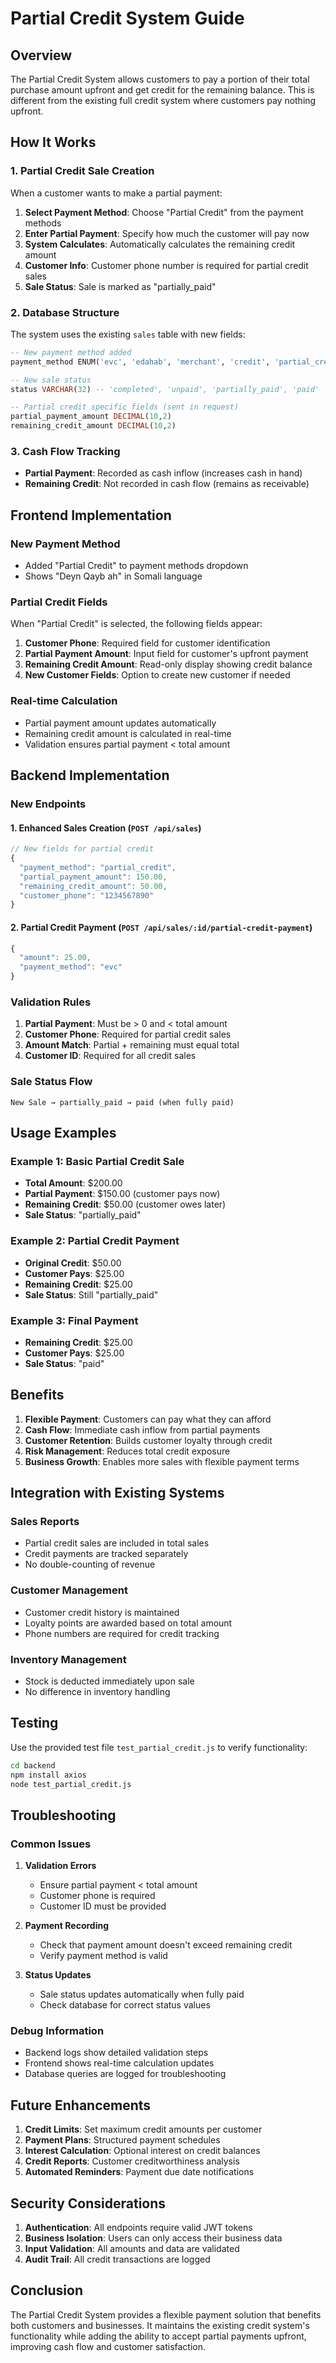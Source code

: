 # Partial Credit System Guide

## Overview

The Partial Credit System allows customers to pay a portion of their total purchase amount upfront and get credit for the remaining balance. This is different from the existing full credit system where customers pay nothing upfront.

## How It Works

### 1. Partial Credit Sale Creation
When a customer wants to make a partial payment:

1. **Select Payment Method**: Choose "Partial Credit" from the payment methods
2. **Enter Partial Payment**: Specify how much the customer will pay now
3. **System Calculates**: Automatically calculates the remaining credit amount
4. **Customer Info**: Customer phone number is required for partial credit sales
5. **Sale Status**: Sale is marked as "partially_paid"

### 2. Database Structure
The system uses the existing `sales` table with new fields:

```sql
-- New payment method added
payment_method ENUM('evc', 'edahab', 'merchant', 'credit', 'partial_credit', 'cash', 'card', 'mobile_payment')

-- New sale status
status VARCHAR(32) -- 'completed', 'unpaid', 'partially_paid', 'paid'

-- Partial credit specific fields (sent in request)
partial_payment_amount DECIMAL(10,2)
remaining_credit_amount DECIMAL(10,2)
```

### 3. Cash Flow Tracking
- **Partial Payment**: Recorded as cash inflow (increases cash in hand)
- **Remaining Credit**: Not recorded in cash flow (remains as receivable)

## Frontend Implementation

### New Payment Method
- Added "Partial Credit" to payment methods dropdown
- Shows "Deyn Qayb ah" in Somali language

### Partial Credit Fields
When "Partial Credit" is selected, the following fields appear:

1. **Customer Phone**: Required field for customer identification
2. **Partial Payment Amount**: Input field for customer's upfront payment
3. **Remaining Credit Amount**: Read-only display showing credit balance
4. **New Customer Fields**: Option to create new customer if needed

### Real-time Calculation
- Partial payment amount updates automatically
- Remaining credit amount is calculated in real-time
- Validation ensures partial payment < total amount

## Backend Implementation

### New Endpoints

#### 1. Enhanced Sales Creation (`POST /api/sales`)
```javascript
// New fields for partial credit
{
  "payment_method": "partial_credit",
  "partial_payment_amount": 150.00,
  "remaining_credit_amount": 50.00,
  "customer_phone": "1234567890"
}
```

#### 2. Partial Credit Payment (`POST /api/sales/:id/partial-credit-payment`)
```javascript
{
  "amount": 25.00,
  "payment_method": "evc"
}
```

### Validation Rules
1. **Partial Payment**: Must be > 0 and < total amount
2. **Customer Phone**: Required for partial credit sales
3. **Amount Match**: Partial + remaining must equal total
4. **Customer ID**: Required for all credit sales

### Sale Status Flow
```
New Sale → partially_paid → paid (when fully paid)
```

## Usage Examples

### Example 1: Basic Partial Credit Sale
- **Total Amount**: $200.00
- **Partial Payment**: $150.00 (customer pays now)
- **Remaining Credit**: $50.00 (customer owes later)
- **Sale Status**: "partially_paid"

### Example 2: Partial Credit Payment
- **Original Credit**: $50.00
- **Customer Pays**: $25.00
- **Remaining Credit**: $25.00
- **Sale Status**: Still "partially_paid"

### Example 3: Final Payment
- **Remaining Credit**: $25.00
- **Customer Pays**: $25.00
- **Sale Status**: "paid"

## Benefits

1. **Flexible Payment**: Customers can pay what they can afford
2. **Cash Flow**: Immediate cash inflow from partial payments
3. **Customer Retention**: Builds customer loyalty through credit
4. **Risk Management**: Reduces total credit exposure
5. **Business Growth**: Enables more sales with flexible payment terms

## Integration with Existing Systems

### Sales Reports
- Partial credit sales are included in total sales
- Credit payments are tracked separately
- No double-counting of revenue

### Customer Management
- Customer credit history is maintained
- Loyalty points are awarded based on total amount
- Phone numbers are required for credit tracking

### Inventory Management
- Stock is deducted immediately upon sale
- No difference in inventory handling

## Testing

Use the provided test file `test_partial_credit.js` to verify functionality:

```bash
cd backend
npm install axios
node test_partial_credit.js
```

## Troubleshooting

### Common Issues

1. **Validation Errors**
   - Ensure partial payment < total amount
   - Customer phone is required
   - Customer ID must be provided

2. **Payment Recording**
   - Check that payment amount doesn't exceed remaining credit
   - Verify payment method is valid

3. **Status Updates**
   - Sale status updates automatically when fully paid
   - Check database for correct status values

### Debug Information
- Backend logs show detailed validation steps
- Frontend shows real-time calculation updates
- Database queries are logged for troubleshooting

## Future Enhancements

1. **Credit Limits**: Set maximum credit amounts per customer
2. **Payment Plans**: Structured payment schedules
3. **Interest Calculation**: Optional interest on credit balances
4. **Credit Reports**: Customer creditworthiness analysis
5. **Automated Reminders**: Payment due date notifications

## Security Considerations

1. **Authentication**: All endpoints require valid JWT tokens
2. **Business Isolation**: Users can only access their business data
3. **Input Validation**: All amounts and data are validated
4. **Audit Trail**: All credit transactions are logged

## Conclusion

The Partial Credit System provides a flexible payment solution that benefits both customers and businesses. It maintains the existing credit system's functionality while adding the ability to accept partial payments upfront, improving cash flow and customer satisfaction.

